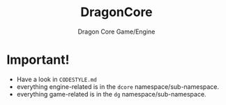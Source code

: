 <h1 align="center">DragonCore</h1>
<p align="center">Dragon Core Game/Engine</p>

# Important!

- Have a look in `CODESTYLE.md`
- everything engine-related is in the `dcore` namespace/sub-namespace.
- everything game-related is in the `dg` namespace/sub-namespace.
